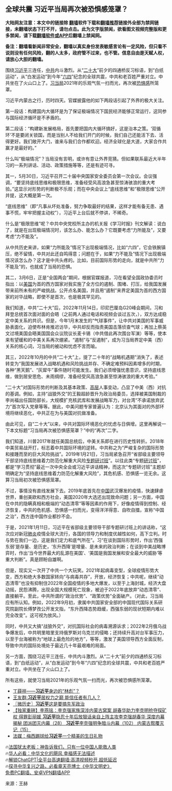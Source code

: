  <!-- 面包屑导航 --> <h2>全球共震 习近平当局再次被恐惧感笼罩？</h2> <p class="notice"><b>大陆网友注意：本文中的链接除 <a href="https://github.com/bannedbook/fanqiang" >翻墙</a>软件下载和<a href="https://github.com/killgcd/justmysocks/blob/master/README.md">翻墙推荐</a>链接外全部为禁网链接，未翻墙状态下打不开，请勿点击。此为文字版禁闻，欲看图文视频完整版和更多禁闻，请下载<a href="https://github.com/bannedbook/fanqiang">翻墙软件或APP</a>后翻墙上禁闻网。</p><p>备注：翻墙看新闻非常安全，翻墙以真实身份发表敏感言论有一定风险，但只看不说则没有任何风险，翻的人太多，政府管不过来，也不管。信息自由是天赋人权，请放心大胆的翻墙。</b></p>  <div class="entry"> <p id="summary">围绕<a href="https://www.bannedbook.org/bnews/tag/%e4%b9%a0%e8%bf%91%e5%b9%b3/" class="st_tag internal_tag" rel="tag" title="标签 习近平 下的日志">习近平</a>三连任，<a href="https://www.bannedbook.org/bnews/tag/%e4%b8%ad%e5%85%b1/" class="st_tag internal_tag" rel="tag" title="标签 中共 下的日志">中共</a>内斗激烈。从“<a href="https://www.bannedbook.org/bnews/tag/%E4%BA%8C%E5%8D%81%E5%A4%A7/" class="st_tag internal_tag" rel="tag" title="标签 二十大 下的日志">二十大</a>”前夕的四通桥反习标语，到“白纸运动”，从“白发运动”到今年“<span class='wp_keywordlink'><a href="https://www.bannedbook.org/forum2/topic2509.html" title="《中国六四真相》" target="_blank">六四</a></span>”纪念的全球共震，中共和老百姓严重对立。中共坐在了火山口上了。<a href="https://www.bannedbook.org/bnews/tag/%e4%b9%a0%e5%bd%93%e5%b1%80/" class="st_tag internal_tag" rel="tag" title="标签 习当局 下的日志">习当局</a>2021年的乐观气氛一扫而光，再次被<a href="https://www.bannedbook.org/bnews/tag/%E6%81%90%E6%83%A7%E6%84%9F/" class="st_tag internal_tag" rel="tag" title="标签 恐惧感 下的日志">恐惧感</a>所笼罩。</p> <p>习近平内蒙古之行，历时四天。官媒披露他的如下两段话引起了外界的极大关注。</p> <p>第一段话：构建国内大循环是为了保证极端情况下国民经济能够正常运行，这同参与国际经济循环是不矛盾的。</p> <p>第二段话：“构建新发展格局，首先要把国内大循环搞好，这是治本之策。‘双循环’不是要闭关锁国，而是当别人不给我们开门的时候，我们自己还能活下去、活得更好。我们敞开大门，谁来与我们合作都欢迎。经济全球化是大道，大家合作共赢才是最好的。”</p> <p>什么叫“极端情况”？当局没有言明，或许有意让外界竞猜。但如果联系最近大半年习的一系列讲话、活动、政策措施等等，还是有迹可寻。</p> <p>其一，5月30日，习近平召开二十届中央国家安全委员会第一次会议。会议强调，“要坚持底线思维和极限思维，准备经受风高浪急甚至惊涛骇浪的重大考验。”这显示对形势的判断极不乐观；而在中央会议上“底线思维”和“极限思维”公开并提，这大概是第一次。</p> <p>“底线思维”（即“凡事从坏处准备，努力争取最好的结果，这样才能有备无患、遇事不慌，牢牢把握主动权”），习近平上台后就不停讲，不稀奇。</p> <p>什么是“极限思维”呢？中共中央党校所主办的机关报《学习时报》刊文解读：说白了，就是在出现极端情况时，该怎么办、能怎么办？它既要考虑“力所能及”，又要考虑“力不能及”。</p> <p>从中共历史来讲，如果“力所能及”情况下出现极端情况，比如“六四”，它会铁腕镇压，绝不留情，中共对此还自鸣得意；问题在于，如果“力不能及”情况下出现极端情况该怎么办？这才是中共头疼的。比如，目前国际形势的走向，就是中共所“力不能及”的，也就成了当局的恐惧。</p> <p>其二，3月6日，正是“全国两会”期间，根据官媒报道，习在看望全国政协委员时指出：以<a href="https://www.bannedbook.org/bnews/tag/%e7%be%8e%e5%9b%bd/" class="st_tag internal_tag" rel="tag" title="标签 美国 下的日志">美国</a>为首的西方国家对我实施了全方位的遏制、围堵、打压，给我国发展带来前所未有的严峻挑战。公开点名美国，并且用“遏制”来界定美国为首的西方国家的对华战略，即使不是首次，也是极其罕见的。</p>  <p>我们知道，中共“二十大”后，2022年11月14日，印尼巴厘岛G20峰会期间，习和拜登总统首次面对面的会晤（之前两人通过电话和视频会谈过五次，），双方达成稳定中美关系的共识。但是，今年1月末发生的“气球事件”，让中共对美国的军事威胁表面化，迫使布林肯推迟访华，中共却反而指责美国击落侦查气球；再加上蔡英文过境美国会晤美国国会众议院议长麦卡锡（中共借此再次围台军演）等等，使本来有望缓和的中美关系再次绷紧。“遏制”与“反遏制”，成为习当局界定中美（西）关系的核心词，习当局的被动和忧虑不言而喻。</p> <p>其三，2022年10月的中共“二十大”上，提了二十年的“战略机遇期”消失了，表述转变为“我国发展进入战略机遇和风险挑战并存、不确定难预料因素增多的时期，各种“黑天鹅”、“灰犀牛”事件随时可能发生。我们必须增强忧患意识，坚持底线思维，做到居安思危、未雨绸缪，准备经受风高浪急甚至惊涛骇浪的重大考验。”</p> <p>“二十大”对国际形势的判断及其基本政策、<span class='wp_keywordlink_affiliate'><a href="https://www.bannedbook.org/bnews/ccpdope/" title="中共高层内幕" target="_blank">高层</a></span>人事变动，凸显了中美（西）对抗的基调。例如，主持“战狼外交”的王毅超龄晋升为政治局委员，选择被美国制裁的李尚福出任国防部长，大规模扩充核武库和发展战略军力，对台湾“不承诺放弃武力”首次写入党章等等。据此，中美问题专家普遍认为：北京认为其面对的外部环境将继续恶化，中共正在为与美国对抗做准备。</p> <p>由此可见，自“二十大”以来，中共对国际环境恶化的忧虑与日俱增。这里再解说一下本文标题“习当局再次被恐惧感笼罩？”中的“再次”二字。</p> <p>我们知道，川普2017年就任美国总统后，中美关系即在进行历史性转折。2018年中美贸易战开打，标志着中共国际环境的逆转。中共称之为“严峻复杂的国际形势和接踵而至的巨大风险挑战”。2019年1月21日，习当局紧急召开“省部级主要领导干部坚持底线思维着力防范化解重大风险<a href="https://www.bannedbook.org/bnews/tag/%E4%B8%93%E9%A2%98%E7%A0%94%E8%AE%A8%E7%8F%AD/" class="st_tag internal_tag" rel="tag" title="标签 专题研讨班 下的日志">专题研讨班</a>”。以往此类“专题<a href="https://www.bannedbook.org/bnews/tag/%E7%A0%94%E8%AE%A8%E7%8F%AD/" class="st_tag internal_tag" rel="tag" title="标签 研讨班 下的日志">研讨班</a>”，都是“学习贯彻”最近一次中央全会或习近平讲话精神，而这次“专题研讨班”主题却明确定为“坚持底线思维着力防范化解重大风险”，其危机感、恐惧感一览无余。这算习当局初次被恐惧感笼罩。</p>  <p>不过，事情没有直线发展下去。2019年底首先在<span class='wp_keywordlink_affiliate'><a href="https://www.bannedbook.org/" title="中国" target="_blank">中国</a></span>武汉爆发的疫情，快速肆虐世界，重创美欧和西方社会，美国2020年大选还出现致命问题；另一方面，中国在中共的隐瞒真相和极端的“动态清零”等等因素的作用下，好像疫情得到控制、经济恢复，中共的危机感、恐惧感一扫而光，变得洋洋得意、自吹自擂，宣称“中国之治”，西方连中国作业都抄不会。</p> <p>于是，2021年1月11日，习近平在省部级主要领导干部专题研讨班上的讲话称，“这次应对新冠<a href="https://www.bannedbook.org/bnews/tag/%e8%82%ba%e7%82%8e/" class="st_tag internal_tag" rel="tag" title="标签 肺炎 下的日志">肺炎</a>疫情全球大流行，各国的领导力和制度优越性如何，高下立判。时与势在我们一边，这是我们定力和底气所在”。习“在谈到国际形势时，作出‘西强东弱’是存量、是历史，‘东升西降’是增量、是未来的政治判断；在谈到中美战略博弈时，作出‘当今世界最大的乱源在美国’、‘美国是我国发展和安全最大的威胁’等重大判断”。真是顾盼自雄啊。</p> <p>但是，现实又一次开了中共一个大玩笑。2021年起病毒变型，全球疫情形势大变，西方和绝大多数国家转向“与病毒共存”，开放，经济恢复；中共呢，继续“动态清零”也没有抑制住2022年全国疫情的多地大爆发，以至于上海封城，经济大盘动摇，民怨沸腾，出现全国大规模死亡现象，被迫于2022年底放弃“动态清零”、直接躺平。至此，中共所谓的“政治优势”、“政策优势”全面破产。（对此，习当局应有所认知。例如，2022年9月初，隶属中共国家安全部的中国现代国际关系研究院副院长傅梦孜公开发文指，“东升西降态势趋缓，西强东弱的现状短期内难以完全改变”。这可视为放风。）</p> <p>同时，中共又大搞“战狼外交”，对抗国际社会的病毒溯源诉求；2022年2月俄乌战争爆发后，中共明里暗里支持俄罗斯对乌克兰的侵略；还持续升高对台军事压力，以至于台海被称为“地球上最危险的地方”，等等，激发了美国领导西方全面反制，导致中共的国际处境处于最近几十年最艰难的局面。</p> <p>另一方面，围绕习近平三连任，中共内斗激烈。从“二十大”前夕的四通桥反习标语，到“白纸运动”，从“白发运动”到今年“六四”纪念的全球共震，中共和老百姓严重对立。中共坐在了火山口上了。</p>  <p>所有这些，就使习当局2021年的乐观气氛一扫而光，再次被恐惧感所笼罩。</p> <!--<div id="taboola-mid-1"></div>--><ul class='op-related-articles' title='相关阅读'> <li><a href='https://www.bannedbook.org/bnews/cnnews/20230614/1896396.html' target='_blank'>丁薛祥——<b>习近平</b>身边的“林彪”？</a></li> <li><a href='https://www.bannedbook.org/bnews/comments/20230614/1896387.html' target='_blank'>王友群:<b>习近平</b>居权力之巅 能信任者有几人？</a></li> <li><a href='https://www.bannedbook.org/bnews/bblog/20230614/1896377.html' target='_blank'>〖微历史〗<b>习近平</b>这是要搞先军政治</a></li> <li><a href='https://www.bannedbook.org/bnews/comments/20230614/1896364.html' target='_blank'>【独家重磅】李燕铭：李克强家族深涉内蒙古窝案 胡春华助力李克明抢夺探矿权 得罪彭丽媛 <b>习近平</b>隐忍十年后放狠话亲自上阵主攻李克强胡春华 深度内幕揭秘 团派团灭内幕（28） <b>习近平</b>李克强明争暗斗内幕（102） 内蒙古帮覆灭记（15）</a></li> <li><a href='https://www.bannedbook.org/bnews/headline/20230614/1896339.html' target='_blank'>法媒：梅西踢球给<b>习近平</b>一个精美的生日礼物</a></li> </ul> <p class="texttj"> 🔥<a href="https://www.bannedbook.org/bnews/ssgc/20230219/1850782.html" target="_blank">法国犹太老板：神告诉我们，只有一位中国人能救人类</a><br/> 🔥<a href="https://www.bannedbook.org/bnews/comments/20220220/1694796.html" target="_blank">华人必看：中华文化的飓风 幸福感无法描述</a><br/> 🔥<a href="https://github.com/bannedbook/fanqiang/wiki/V2ray%E6%9C%BA%E5%9C%BA" target="_blank">解锁ChatGPT|全平台高速翻墙:高清视频秒开,超低延迟</a><br/> 🔥<a href="https://www.bannedbook.org/bnews/comments/20220808/1768773.html" target="_blank">探寻中华复兴之路，必看章天亮博士《中华文明史》</a><br/> <a href="https://github.com/bannedbook/fanqiang/wiki/%E7%A6%81%E9%97%BB%E7%BD%91%E5%AE%89%E5%8D%93%E7%BF%BB%E5%A2%99%E6%96%B0%E9%97%BBAPP" target="_blank">免费PC翻墙、安卓VPN翻墙APP</a><br/> </p><p class="src-info">来源：王赫 </p><a name='sharetosocial'></a> <div style="margin-bottom:5px;padding-bottom:5px;clear:both"> <div id="archive-pix-1" class="banner-ads"> <!-- AuctionX Display platform tag START --> <div id="27602x728x90x621x_ADSLOT1" clicktrack="%%CLICK_URL_ESC%%"></div>  <!-- AuctionX Display platform tag END --> </div> <div id="archive-pix-2" class="banner-ads"> <!-- AuctionX Display platform tag START --> <div id="27556x300x250x621x_ADSLOT1" clicktrack="%%CLICK_URL_ESC%%" style="margin:0 auto;text-align:center"></div>  <!-- AuctionX Display platform tag END --> </div> </div>  <div id="archive-pix-1" class="banner-ads"> <!-- AuctionX Display platform tag START --> <div id="27603x728x90x621x_ADSLOT1" clicktrack="%%CLICK_URL_ESC%%"></div>  <!-- AuctionX Display platform tag END --> </div> </div><!--END ENTRY--> 